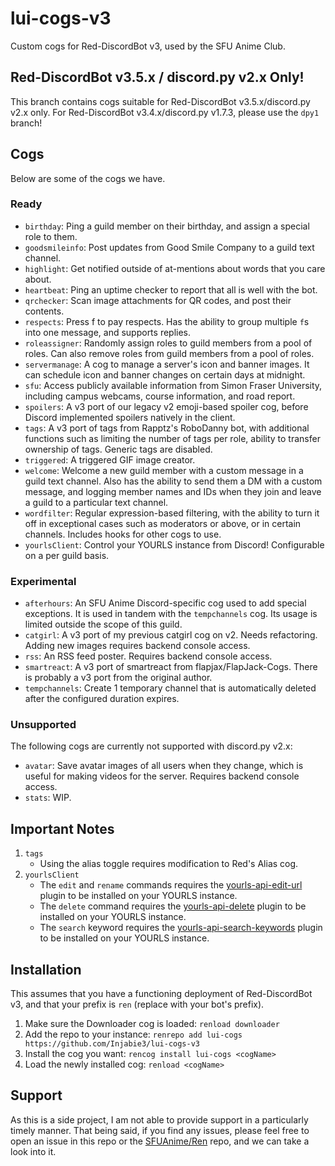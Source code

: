 # lui-cogs-v3
Custom cogs for Red-DiscordBot v3, used by the SFU Anime Club.

## Red-DiscordBot v3.5.x / discord.py v2.x Only!
This branch contains cogs suitable for Red-DiscordBot v3.5.x/discord.py v2.x only.
For Red-DiscordBot v3.4.x/discord.py v1.7.3, please use the `dpy1` branch!

## Cogs
Below are some of the cogs we have. 

### Ready
- `birthday`: Ping a guild member on their birthday, and assign a special role to
   them.
- `goodsmileinfo`: Post updates from Good Smile Company to a guild text channel.
- `highlight`: Get notified outside of at-mentions about words that you care about.
- `heartbeat`: Ping an uptime checker to report that all is well with the bot.
- `qrchecker`: Scan image attachments for QR codes, and post their contents.
- `respects`: Press f to pay respects. Has the ability to group multiple `f`s into
  one message, and supports replies.
- `roleassigner`: Randomly assign roles to guild members from a pool of roles. Can
  also remove roles from guild members from a pool of roles. 
- `servermanage`: A cog to manage a server's icon and banner images. It can schedule
  icon and banner changes on certain days at midnight.
- `sfu`: Access publicly available information from Simon Fraser University,
  including campus webcams, course information, and road report.
- `spoilers`: A v3 port of our legacy v2 emoji-based spoiler cog, before Discord
  implemented spoilers natively in the client.
- `tags`: A v3 port of tags from Rapptz's RoboDanny bot, with additional functions
  such as limiting the number of tags per role, ability to transfer ownership of
  tags. Generic tags are disabled.
- `triggered`: A triggered GIF image creator.
- `welcome`: Welcome a new guild member with a custom message in a guild text
  channel. Also has the ability to send them a DM with a custom message, and logging
  member names and IDs when they join and leave a guild to a particular text channel.
- `wordfilter`: Regular expression-based filtering, with the ability to turn it off
  in exceptional cases such as moderators or above, or in certain channels. Includes
  hooks for other cogs to use.
- `yourlsClient`: Control your YOURLS instance from Discord! Configurable on a per
  guild basis.

### Experimental
- `afterhours`: An SFU Anime Discord-specific cog used to add special exceptions. It
  is used in tandem with the `tempchannels` cog. Its usage is limited outside the
  scope of this guild.
- `catgirl`: A v3 port of my previous catgirl cog on v2. Needs refactoring. Adding
  new images requires backend console access.
- `rss`: An RSS feed poster. Requires backend console access.
- `smartreact`: A v3 port of smartreact from flapjax/FlapJack-Cogs. There is probably
  a v3 port from the original author.
- `tempchannels`: Create 1 temporary channel that is automatically deleted after the
  configured duration expires.


### Unsupported
The following cogs are currently not supported with discord.py v2.x:
- `avatar`: Save avatar images of all users when they change, which is useful for
  making videos for the server. Requires backend console access.
- `stats`: WIP.

## Important Notes
1. `tags`
    - Using the alias toggle requires modification to Red's Alias cog.
2. `yourlsClient`
    - The `edit` and `rename` commands requires the [yourls-api-edit-url][api-edit]
      plugin to be installed on your YOURLS instance.
    - The `delete` command requires the [yourls-api-delete][api-delete] plugin to be
      installed on your YOURLS instance.
    - The `search` keyword requires the [yourls-api-search-keywords][api-search]
      plugin to be installed on your YOURLS instance.

## Installation
This assumes that you have a functioning deployment of Red-DiscordBot v3, and that
your prefix is `ren` (replace with your bot's prefix).

1. Make sure the Downloader cog is loaded:
   `renload downloader`
2. Add the repo to your instance:
   `renrepo add lui-cogs https://github.com/Injabie3/lui-cogs-v3`
3. Install the cog you want:
   `rencog install lui-cogs <cogName>`
4. Load the newly installed cog:
   `renload <cogName>`

## Support
As this is a side project, I am not able to provide support in a particularly timely
manner. That being said, if you find any issues, please feel free to open an issue in
this repo or the [SFUAnime/Ren][SFUAnime/Ren] repo, and we can take a look into it.

[SFUAnime/Ren]: https://github.com/SFUAnime/Ren
[api-edit]: https://github.com/SFUAnime/yourls-api-edit-url
[api-delete]: https://github.com/SFUAnime/yourls-api-delete
[api-search]: https://github.com/SFUAnime/yourls-api-search-keywords
